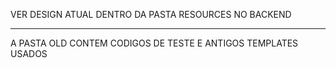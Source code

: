VER DESIGN ATUAL DENTRO DA PASTA RESOURCES NO BACKEND
<hr>
A PASTA OLD CONTEM CODIGOS DE TESTE E ANTIGOS TEMPLATES USADOS